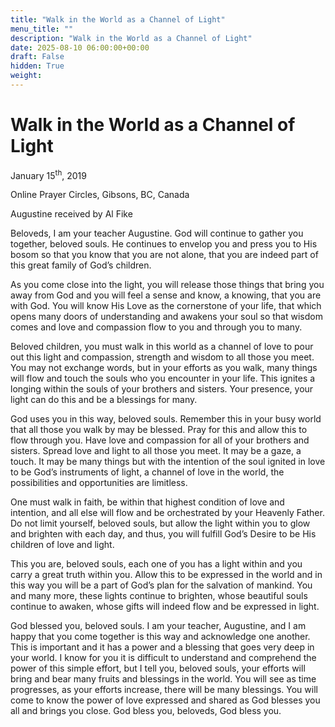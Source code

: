 ```yaml
---
title: "Walk in the World as a Channel of Light"
menu_title: ""
description: "Walk in the World as a Channel of Light"
date: 2025-08-10 06:00:00+00:00
draft: False
hidden: True
weight:
---
```

# Walk in the World as a Channel of Light

January 15<sup>th</sup>, 2019

Online Prayer Circles, Gibsons, BC, Canada

Augustine received by Al Fike

Beloveds, I am your teacher Augustine. God will continue to gather you together, beloved souls. He continues to envelop you and press you to His bosom so that you know that you are not alone, that you are indeed part of this great family of God’s children.

As you come close into the light, you will release those things that bring you away from God and you will feel a sense and know, a knowing, that you are with God. You will know His Love as the cornerstone of your life, that which opens many doors of understanding and awakens your soul so that wisdom comes and love and compassion flow to you and through you to many.

Beloved children, you must walk in this world as a channel of love to pour out this light and compassion, strength and wisdom to all those you meet. You may not exchange words, but in your efforts as you walk, many things will flow and touch the souls who you encounter in your life. This ignites a longing within the souls of your brothers and sisters. Your presence, your light can do this and be a blessings for many.

God uses you in this way, beloved souls. Remember this in your busy world that all those you walk by may be blessed. Pray for this and allow this to flow through you. Have love and compassion for all of your brothers and sisters. Spread love and light to all those you meet. It may be a gaze, a touch. It may be many things but with the intention of the soul ignited in love to be God’s instruments of light, a channel of love in the world, the possibilities and opportunities are limitless.

One must walk in faith, be within that highest condition of love and intention, and all else will flow and be orchestrated by your Heavenly Father. Do not limit yourself, beloved souls, but allow the light within you to glow and brighten with each day, and thus, you will fulfill God’s Desire to be His children of love and light.

This you are, beloved souls, each one of you has a light within and you carry a great truth within you. Allow this to be expressed in the world and in this way you will be a part of God’s plan for the salvation of mankind. You and many more, these lights continue to brighten, whose beautiful souls continue to awaken, whose gifts will indeed flow and be expressed in light.

God blessed you, beloved souls. I am your teacher, Augustine, and I am happy that you come together is this way and acknowledge one another. This is important and it has a power and a blessing that goes very deep in your world. I know for you it is difficult to understand and comprehend the power of this simple effort, but I tell you, beloved souls, your efforts will bring and bear many fruits and blessings in the world. You will see as time progresses, as your efforts increase, there will be many blessings. You will come to know the power of love expressed and shared as God blesses you all and brings you close. God bless you, beloveds, God bless you.
